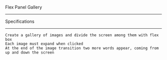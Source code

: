 Flex Panel Gallery
******************

Specifications
**************
    Create a gallery of images and divide the screen among them with flex box
    Each image must expand when clicked
    At the end of the image transition two more words appear, coming from up and down the screen